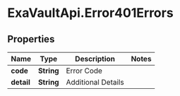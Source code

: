 # ExaVaultApi.Error401Errors

## Properties
Name | Type | Description | Notes
------------ | ------------- | ------------- | -------------
**code** | **String** | Error Code | 
**detail** | **String** | Additional Details | 
